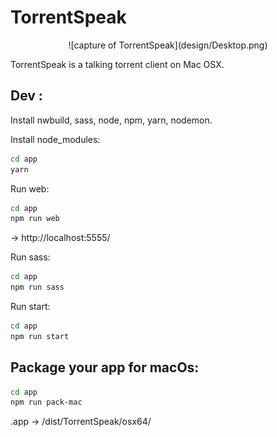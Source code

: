 # TorrentSpeak
<center>
![capture of TorrentSpeak](design/Desktop.png)
</center>

TorrentSpeak is a talking torrent client on Mac OSX.

## Dev :

Install nwbuild, sass, node, npm, yarn, nodemon.

Install node_modules:
```bash
cd app
yarn
```

Run web:
```bash
cd app
npm run web
```
-> http://localhost:5555/

Run sass:
```bash
cd app
npm run sass
```

Run start:
```bash
cd app
npm run start
```

## Package your app for macOs:
```bash
cd app
npm run pack-mac
```
.app -> /dist/TorrentSpeak/osx64/
